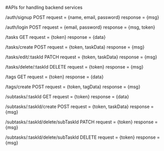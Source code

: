 #APIs for handling backend services

/auth/signup    POST
    request = {name, email, password}
    response = {msg}

/auth/login     POST
    request = {email, password}
    response = {msg, token}

/tasks          GET
    request = {token}
    response = {data}

/tasks/create   POST
    request = {token, taskData}
    response = {msg}

/tasks/edit/:taskId     PATCH
    request = {token, taskData}
    response = {msg}

/tasks/delete/:taskId   DELETE
    request = {token}
    response = {msg}

/tags          GET
    request = {token}
    response = {data}

/tags/create   POST
    request = {token, tagData}
    response = {msg}

/subtasks/:taskId      GET
    request = {token}
    response = {data}

/subtasks/:taskId/create    POST
    request = {token, taskData}
    response = {msg} 

/subtasks/:taskId/delete/subTaskId  PATCH
    request = {token}
    response = {msg}   


/subtasks/:taskId/delete/subTaskId  DELETE
    request = {token}
    response = {msg}   
